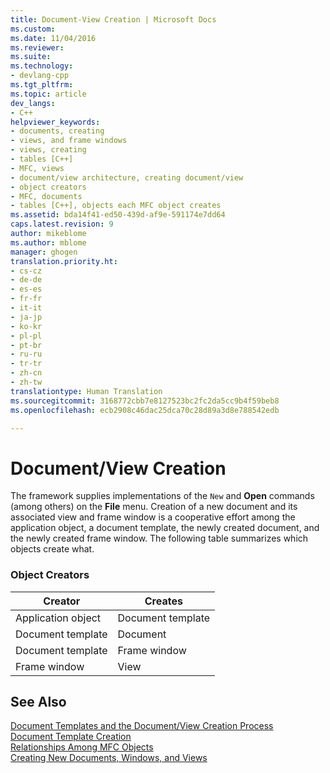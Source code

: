 ```yaml
---
title: Document-View Creation | Microsoft Docs
ms.custom: 
ms.date: 11/04/2016
ms.reviewer: 
ms.suite: 
ms.technology:
- devlang-cpp
ms.tgt_pltfrm: 
ms.topic: article
dev_langs:
- C++
helpviewer_keywords:
- documents, creating
- views, and frame windows
- views, creating
- tables [C++]
- MFC, views
- document/view architecture, creating document/view
- object creators
- MFC, documents
- tables [C++], objects each MFC object creates
ms.assetid: bda14f41-ed50-439d-af9e-591174e7dd64
caps.latest.revision: 9
author: mikeblome
ms.author: mblome
manager: ghogen
translation.priority.ht:
- cs-cz
- de-de
- es-es
- fr-fr
- it-it
- ja-jp
- ko-kr
- pl-pl
- pt-br
- ru-ru
- tr-tr
- zh-cn
- zh-tw
translationtype: Human Translation
ms.sourcegitcommit: 3168772cbb7e8127523bc2fc2da5cc9b4f59beb8
ms.openlocfilehash: ecb2908c46dac25dca70c28d89a3d8e788542edb

---
```

# Document/View Creation
The framework supplies implementations of the `New` and **Open** commands (among others) on the **File** menu. Creation of a new document and its associated view and frame window is a cooperative effort among the application object, a document template, the newly created document, and the newly created frame window. The following table summarizes which objects create what.  
  
### Object Creators  
  
|Creator|Creates|  
|-------------|-------------|  
|Application object|Document template|  
|Document template|Document|  
|Document template|Frame window|  
|Frame window|View|  
  
## See Also  
 [Document Templates and the Document/View Creation Process](../mfc/document-templates-and-the-document-view-creation-process.md)   
 [Document Template Creation](../mfc/document-template-creation.md)   
 [Relationships Among MFC Objects](../mfc/relationships-among-mfc-objects.md)   
 [Creating New Documents, Windows, and Views](../mfc/creating-new-documents-windows-and-views.md)




<!--HONumber=Jan17_HO2-->


